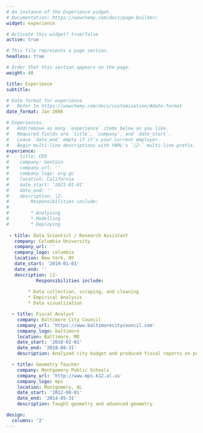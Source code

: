```yaml
---
# An instance of the Experience widget.
# Documentation: https://wowchemy.com/docs/page-builder/
widget: experience

# Activate this widget? true/false
active: true

# This file represents a page section.
headless: true

# Order that this section appears on the page.
weight: 40

title: Experience
subtitle:

# Date format for experience
#   Refer to https://wowchemy.com/docs/customization/#date-format
date_format: Jan 2006

# Experiences.
#   Add/remove as many `experience` items below as you like.
#   Required fields are `title`, `company`, and `date_start`.
#   Leave `date_end` empty if it's your current employer.
#   Begin multi-line descriptions with YAML's `|2-` multi-line prefix.
experience:
#  - title: CEO
#    company: GenCoin
#    company_url: ''
#    company_logo: org-gc
#    location: California
#    date_start: '2021-01-01'
#    date_end: ''
#    description: |2-
#        Responsibilities include:
#        
#        * Analysing
#        * Modelling
#        * Deploying
        
 - title: Data Scientist / Research Assistant
   company: Columbia University
   company_url: ''
   company_logo: columbia
   location: New York, NY
   date_start: '2019-01-01'
   date_end: ''
   description: |2- 
           Responsibilities include:
        
        * Data collection, scraping, and cleaning
        * Empirical Analysis
        * Data visualization

  - title: Fiscal Analyst
    company: Baltimore City Council
    company_url: 'https://www.baltimorecitycouncil.com'
    company_logo: baltimore
    location: Baltimore, MD
    date_start: '2018-02-01'
    date_end: '2018-08-31'
    description: Analyzed city budget and produced fiscal reports on policy items.

  - title: Geometry Teacher
    company: Montgomery Public Schools
    company_url: 'http://www.mps.k12.al.us'
    company_logo: mps
    location: Montgomery, AL
    date_start: '2012-08-01'
    date_end: '2014-05-31'
    description: Taught geometry and advanced geometry.

design:
  columns: '2'
---
```

